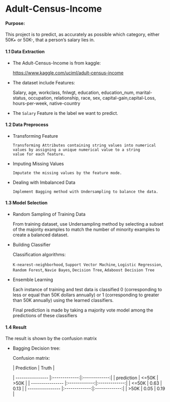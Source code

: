 # Adult-Census-Income

#### Purpose:

  This project is to predict, as accurately as possible which category, either 50K+ or 50K-, that a person’s salary lies in. 

#### 1.1 Data Extraction

   * The Adult-Census-Income is from kaggle:
   
   
        https://www.kaggle.com/uciml/adult-census-income
   
    
   * The dataset include Features:

        Salary, age, workclass, fnlwgt, education, education_num, marital-status, occupation, relationship, race, sex, capital-gain,capital-Loss, hours-per-week, native-country
  
   * The `Salary` Feature is the label we want to predict.
  
#### 1.2 Data Preprocess

  
  * Transforming Feature
  
      ```
      Transforming Attributes containing string values into numerical values by assigning a unique numerical value to a string        value for each feature. 
      ```
  
  
  * Imputing Missing Values
  
      ```
      Imputate the missing values by the feature mode.
      ```
  
  
  * Dealing with Imbalanced Data
       
       ```
       Implement Bagging method with Undersampling to balance the data.
       ```

#### 1.3 Model Selection
  
  
  * Random Sampling of Training Data
      
      From training dataset, use Undersampling method by selecting a subset of the majority examples to match the number of minority examples to create a balanced dataset.
        
  
  * Building Classifier
  
      Classification algorithms:
  
      `K-nearest-neighborhood`, `Support Vector Machine`, `Logistic Regression`, `Random Forest`, `Navie Bayes`, `Decision Tree`, `Adaboost Decision Tree`
     
   * Ensemble Learning
    
        Each instance of training and test data is classified 0 (corresponding to less or equal than 50K dollars annually) or 1 (corresponding to greater than 50K annually) using the learned classifiers.
        
        Final prediction is made by taking a majority vote model among the predictions of these classifiers

#### 1.4 Result
   
   The result is shown by the confusion matrix
   
   * Bagging Decision tree:
   
        Confusion matrix:
        
        
        | Prediction         | Truth                         | 
        
        | ----------------   |:-------------:|:-------------:|
        | prediction         |  <=50K        |    >50K       |
        | ----------------   |:-------------:|:-------------:| 
        | <=50K              | 0.63          |    0.13       |
        | ----------------   |:-------------:|:-------------:| 
        | >50K               |   0.05        |    0.19       |

        

    
